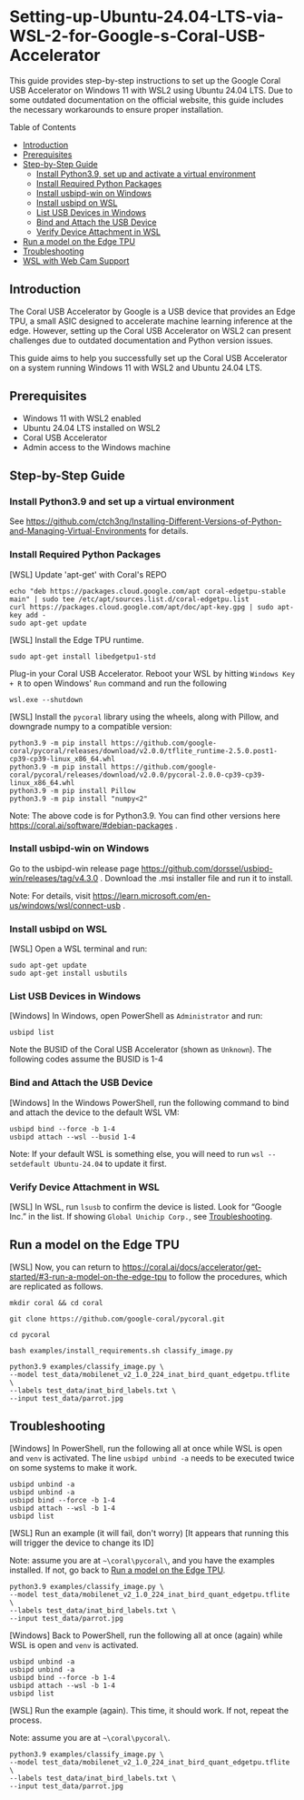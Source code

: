 # Setting-up-Ubuntu-24.04-LTS-via-WSL-2-for-Google-s-Coral-USB-Accelerator
This guide provides step-by-step instructions to set up the Google Coral USB Accelerator on Windows 11 with WSL2 using Ubuntu 24.04 LTS. Due to some outdated documentation on the official website, this guide includes the necessary workarounds to ensure proper installation.

Table of Contents
- [Introduction](#item-1)
- [Prerequisites](#item-2)
- [Step-by-Step Guide](#item-3)
  - [Install Python3.9, set up and activate a virtual environment](#item-3-1)
  - [Install Required Python Packages](#item-3-2)
  - [Install usbipd-win on Windows](#item-3-3)
  - [Install usbipd on WSL](#item-3-4)
  - [List USB Devices in Windows](#item-3-5)
  - [Bind and Attach the USB Device](#item-3-6)
  - [Verify Device Attachment in WSL](#item-3-6)
- [Run a model on the Edge TPU](#item-4)
- [Troubleshooting](#item-5)
- [WSL with Web Cam Support](https://github.com/ctch3ng/Setting-up-Ubuntu-24.04-LTS-via-WSL-2-for-Google-s-Coral-USB-Accelerator/blob/main/WSL-Kernel-with-Web-Cam-Support.md)

<a id="item-1"></a>
## Introduction

The Coral USB Accelerator by Google is a USB device that provides an Edge TPU, a small ASIC designed to accelerate machine learning inference at the edge. However, setting up the Coral USB Accelerator on WSL2 can present challenges due to outdated documentation and Python version issues.

This guide aims to help you successfully set up the Coral USB Accelerator on a system running Windows 11 with WSL2 and Ubuntu 24.04 LTS.

<a id="item-2"></a>
## Prerequisites
- Windows 11 with WSL2 enabled
- Ubuntu 24.04 LTS installed on WSL2
- Coral USB Accelerator
- Admin access to the Windows machine

<a id="item-3"></a>
## Step-by-Step Guide

<a id="item-3-1"></a>
### Install Python3.9 and set up a virtual environment

See https://github.com/ctch3ng/Installing-Different-Versions-of-Python-and-Managing-Virtual-Environments for details.

<a id="item-3-2"></a>
### Install Required Python Packages

[WSL] Update 'apt-get' with Coral's REPO

```
echo "deb https://packages.cloud.google.com/apt coral-edgetpu-stable main" | sudo tee /etc/apt/sources.list.d/coral-edgetpu.list
curl https://packages.cloud.google.com/apt/doc/apt-key.gpg | sudo apt-key add -
sudo apt-get update
```

[WSL] Install the Edge TPU runtime.

```
sudo apt-get install libedgetpu1-std
```

Plug-in your Coral USB Accelerator. Reboot your WSL by hitting `Windows Key + R` to open Windows' `Run` command and run the following

```
wsl.exe --shutdown
```

[WSL] Install the `pycoral` library using the wheels, along with Pillow, and downgrade numpy to a compatible version:

```
python3.9 -m pip install https://github.com/google-coral/pycoral/releases/download/v2.0.0/tflite_runtime-2.5.0.post1-cp39-cp39-linux_x86_64.whl
python3.9 -m pip install https://github.com/google-coral/pycoral/releases/download/v2.0.0/pycoral-2.0.0-cp39-cp39-linux_x86_64.whl
python3.9 -m pip install Pillow
python3.9 -m pip install "numpy<2"
```

Note: The above code is for Python3.9. You can find other versions here https://coral.ai/software/#debian-packages .

<a id="item-3-3"></a>
### Install usbipd-win on Windows

Go to the usbipd-win release page https://github.com/dorssel/usbipd-win/releases/tag/v4.3.0 .
Download the .msi installer file and run it to install.

Note: For details, visit https://learn.microsoft.com/en-us/windows/wsl/connect-usb .

<a id="item-3-4"></a>
### Install usbipd on WSL

[WSL] Open a WSL terminal and run:
```
sudo apt-get update
sudo apt-get install usbutils
```

<a id="item-3-5"></a>
### List USB Devices in Windows

[Windows] In Windows, open PowerShell as `Administrator` and run:

```
usbipd list
```

Note the BUSID of the Coral USB Accelerator (shown as `Unknown`). The following codes assume the BUSID is 1-4

<a id="item-3-6"></a>
### Bind and Attach the USB Device

[Windows] In the Windows PowerShell, run the following command to bind and attach the device to the default WSL VM:

```
usbipd bind --force -b 1-4
usbipd attach --wsl --busid 1-4
```

Note: If your default WSL is something else, you will need to run `wsl --setdefault Ubuntu-24.04` to update it first.

<a id="item-3-7"></a>
### Verify Device Attachment in WSL

[WSL] In WSL, run `lsusb` to confirm the device is listed. Look for “Google Inc.” in the list. If showing `Global Unichip Corp.`, see [Troubleshooting](#item-5).

<a id="item-4"></a>
## Run a model on the Edge TPU

[WSL] Now, you can return to https://coral.ai/docs/accelerator/get-started/#3-run-a-model-on-the-edge-tpu to follow the procedures, which are replicated as follows.

```
mkdir coral && cd coral

git clone https://github.com/google-coral/pycoral.git

cd pycoral

bash examples/install_requirements.sh classify_image.py

python3.9 examples/classify_image.py \
--model test_data/mobilenet_v2_1.0_224_inat_bird_quant_edgetpu.tflite \
--labels test_data/inat_bird_labels.txt \
--input test_data/parrot.jpg
```
<a id="item-5"></a>
## Troubleshooting

[Windows] In PowerShell, run the following all at once while WSL is open and `venv` is activated. The line `usbipd unbind -a` needs to be executed twice on some systems to make it work.

```
usbipd unbind -a
usbipd unbind -a
usbipd bind --force -b 1-4
usbipd attach --wsl -b 1-4
usbipd list
```
[WSL] Run an example (it will fail, don't worry) [It appears that running this will trigger the device to change its ID]

Note: assume you are at `~\coral\pycoral\`, and you have the examples installed. If not, go back to [Run a model on the Edge TPU](#item-4).

```
python3.9 examples/classify_image.py \
--model test_data/mobilenet_v2_1.0_224_inat_bird_quant_edgetpu.tflite \
--labels test_data/inat_bird_labels.txt \
--input test_data/parrot.jpg
```
[Windows] Back to PowerShell, run the following all at once (again) while WSL is open and `venv` is activated.

```
usbipd unbind -a
usbipd unbind -a
usbipd bind --force -b 1-4
usbipd attach --wsl -b 1-4
usbipd list
```
[WSL] Run the example (again). This time, it should work. If not, repeat the process.

Note: assume you are at `~\coral\pycoral\`.

```
python3.9 examples/classify_image.py \
--model test_data/mobilenet_v2_1.0_224_inat_bird_quant_edgetpu.tflite \
--labels test_data/inat_bird_labels.txt \
--input test_data/parrot.jpg
```
